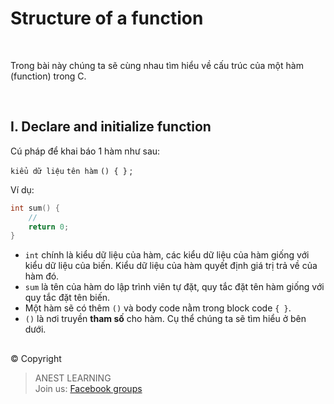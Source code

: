 # Structure of a function

<br />

Trong bài này chúng ta sẽ cùng nhau tìm hiểu về cấu trúc của một hàm (function) trong C.

<br />

## I. Declare and initialize function

Cú pháp để khai báo 1 hàm như sau:

`kiểu dữ liệu` `tên hàm` `() { }` ;

Ví dụ:
```c
int sum() {
    //
    return 0;
}
```
- `int` chính là kiểu dữ liệu của hàm, các kiểu dữ liệu của hàm giống với kiểu dữ liệu của biến. Kiểu dữ liệu của hàm quyết định giá trị trả về của hàm đó.
- `sum` là tên của hàm do lập trình viên tự đặt, quy tắc đặt tên hàm giống với quy tắc đặt tên biến.
- Một hàm sẽ có thêm `()` và body code nằm trong block code `{ }`.
- `()` là nơi truyền **tham số** cho hàm. Cụ thể chúng ta sẽ tìm hiểu ở bên dưới.


##  

© Copyright
> ANEST LEARNING  
> Join us: [Facebook groups](https://www.facebook.com/groups/anest.learning/)

